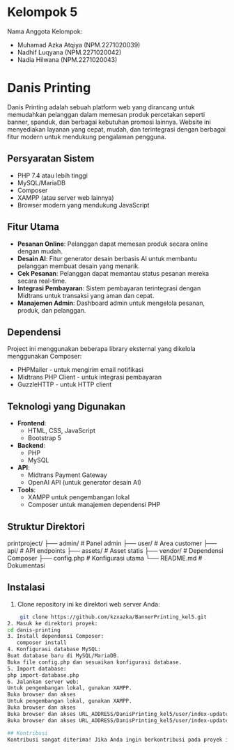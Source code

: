 # Kelompok 5
Nama Anggota Kelompok:
- Muhamad Azka Atqiya (NPM.2271020039)
- Nadhif Luqyana (NPM.2271020042)
- Nadia Hilwana (NPM.2271020043)

# Danis Printing
Danis Printing adalah sebuah platform web yang dirancang untuk memudahkan pelanggan dalam memesan produk percetakan seperti banner, spanduk, dan berbagai kebutuhan promosi lainnya. Website ini menyediakan layanan yang cepat, mudah, dan terintegrasi dengan berbagai fitur modern untuk mendukung pengalaman pengguna.

## Persyaratan Sistem
- PHP 7.4 atau lebih tinggi
- MySQL/MariaDB
- Composer
- XAMPP (atau server web lainnya)
- Browser modern yang mendukung JavaScript

## Fitur Utama
- **Pesanan Online**: Pelanggan dapat memesan produk secara online dengan mudah.
- **Desain AI**: Fitur generator desain berbasis AI untuk membantu pelanggan membuat desain yang menarik.
- **Cek Pesanan**: Pelanggan dapat memantau status pesanan mereka secara real-time.
- **Integrasi Pembayaran**: Sistem pembayaran terintegrasi dengan Midtrans untuk transaksi yang aman dan cepat.
- **Manajemen Admin**: Dashboard admin untuk mengelola pesanan, produk, dan pelanggan.

## Dependensi
Project ini menggunakan beberapa library eksternal yang dikelola menggunakan Composer:
- PHPMailer - untuk mengirim email notifikasi
- Midtrans PHP Client - untuk integrasi pembayaran
- GuzzleHTTP - untuk HTTP client

## Teknologi yang Digunakan
- **Frontend**: 
  - HTML, CSS, JavaScript
  - Bootstrap 5
- **Backend**:
  - PHP
  - MySQL
- **API**:
  - Midtrans Payment Gateway
  - OpenAI API (untuk generator desain AI)
- **Tools**:
  - XAMPP untuk pengembangan lokal
  - Composer untuk manajemen dependensi PHP

## Struktur Direktori
printproject/
├── admin/                 # Panel admin
├── user/                  # Area customer
├── api/                   # API endpoints
├── assets/               # Asset statis
├── vendor/               # Dependensi Composer
├── config.php            # Konfigurasi utama
└── README.md             # Dokumentasi

## Instalasi
1. Clone repository ini ke direktori web server Anda:
```bash
    git clone https://github.com/kzxazka/BannerPrinting_kel5.git
2. Masuk ke direktori proyek:
cd danis-printing
3. Install dependensi Composer:
   composer install
4. Konfigurasi database MySQL:
Buat database baru di MySQL/MariaDB.
Buka file config.php dan sesuaikan konfigurasi database.
5. Import database:
php import-database.php
6. Jalankan server web:
Untuk pengembangan lokal, gunakan XAMPP.
Buka browser dan akses
Untuk pengembangan lokal, gunakan XAMPP.
Buka browser dan akses
Buka browser dan akses URL_ADDRESS/DanisPrinting_kel5/user/index-update.php untuk melihat website
Buka browser dan akses URL_ADDRESS/DanisPrinting_kel5/user/index-update.php untuk melihat website.

## Kontribusi
Kontribusi sangat diterima! Jika Anda ingin berkontribusi pada proyek ini, silakan buka issue atau submit pull request.

